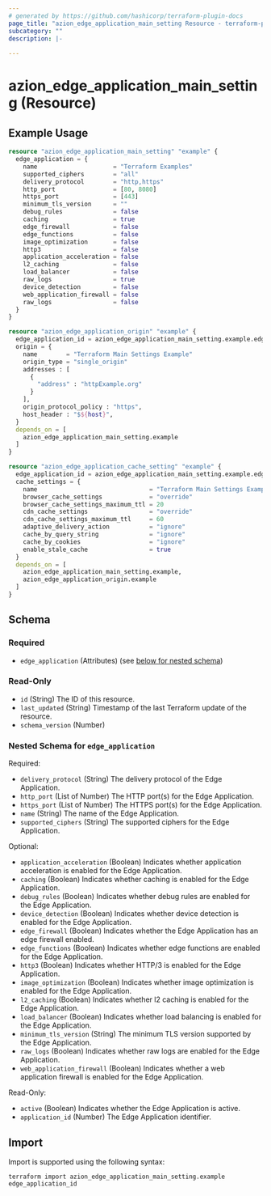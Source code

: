 ```yaml
---
# generated by https://github.com/hashicorp/terraform-plugin-docs
page_title: "azion_edge_application_main_setting Resource - terraform-provider-azion"
subcategory: ""
description: |-
  
---
```


# azion_edge_application_main_setting (Resource)



## Example Usage

```terraform
resource "azion_edge_application_main_setting" "example" {
  edge_application = {
    name                     = "Terraform Examples"
    supported_ciphers        = "all"
    delivery_protocol        = "http,https"
    http_port                = [80, 8080]
    https_port               = [443]
    minimum_tls_version      = ""
    debug_rules              = false
    caching                  = true
    edge_firewall            = false
    edge_functions           = false
    image_optimization       = false
    http3                    = false
    application_acceleration = false
    l2_caching               = false
    load_balancer            = false
    raw_logs                 = true
    device_detection         = false
    web_application_firewall = false
    raw_logs                 = false
  }
}

resource "azion_edge_application_origin" "example" {
  edge_application_id = azion_edge_application_main_setting.example.edge_application.application_id
  origin = {
    name        = "Terraform Main Settings Example"
    origin_type = "single_origin"
    addresses : [
      {
        "address" : "httpExample.org"
      }
    ],
    origin_protocol_policy : "https",
    host_header : "$${host}",
  }
  depends_on = [
    azion_edge_application_main_setting.example
  ]
}

resource "azion_edge_application_cache_setting" "example" {
  edge_application_id = azion_edge_application_main_setting.example.edge_application.application_id
  cache_settings = {
    name                               = "Terraform Main Settings Example"
    browser_cache_settings             = "override"
    browser_cache_settings_maximum_ttl = 20
    cdn_cache_settings                 = "override"
    cdn_cache_settings_maximum_ttl     = 60
    adaptive_delivery_action           = "ignore"
    cache_by_query_string              = "ignore"
    cache_by_cookies                   = "ignore"
    enable_stale_cache                 = true
  }
  depends_on = [
    azion_edge_application_main_setting.example,
    azion_edge_application_origin.example
  ]
}
```

<!-- schema generated by tfplugindocs -->
## Schema

### Required

- `edge_application` (Attributes) (see [below for nested schema](#nestedatt--edge_application))

### Read-Only

- `id` (String) The ID of this resource.
- `last_updated` (String) Timestamp of the last Terraform update of the resource.
- `schema_version` (Number)

<a id="nestedatt--edge_application"></a>
### Nested Schema for `edge_application`

Required:

- `delivery_protocol` (String) The delivery protocol of the Edge Application.
- `http_port` (List of Number) The HTTP port(s) for the Edge Application.
- `https_port` (List of Number) The HTTPS port(s) for the Edge Application.
- `name` (String) The name of the Edge Application.
- `supported_ciphers` (String) The supported ciphers for the Edge Application.

Optional:

- `application_acceleration` (Boolean) Indicates whether application acceleration is enabled for the Edge Application.
- `caching` (Boolean) Indicates whether caching is enabled for the Edge Application.
- `debug_rules` (Boolean) Indicates whether debug rules are enabled for the Edge Application.
- `device_detection` (Boolean) Indicates whether device detection is enabled for the Edge Application.
- `edge_firewall` (Boolean) Indicates whether the Edge Application has an edge firewall enabled.
- `edge_functions` (Boolean) Indicates whether edge functions are enabled for the Edge Application.
- `http3` (Boolean) Indicates whether HTTP/3 is enabled for the Edge Application.
- `image_optimization` (Boolean) Indicates whether image optimization is enabled for the Edge Application.
- `l2_caching` (Boolean) Indicates whether l2 caching is enabled for the Edge Application.
- `load_balancer` (Boolean) Indicates whether load balancing is enabled for the Edge Application.
- `minimum_tls_version` (String) The minimum TLS version supported by the Edge Application.
- `raw_logs` (Boolean) Indicates whether raw logs are enabled for the Edge Application.
- `web_application_firewall` (Boolean) Indicates whether a web application firewall is enabled for the Edge Application.

Read-Only:

- `active` (Boolean) Indicates whether the Edge Application is active.
- `application_id` (Number) The Edge Application identifier.

## Import

Import is supported using the following syntax:

```shell
terraform import azion_edge_application_main_setting.example edge_application_id
```
